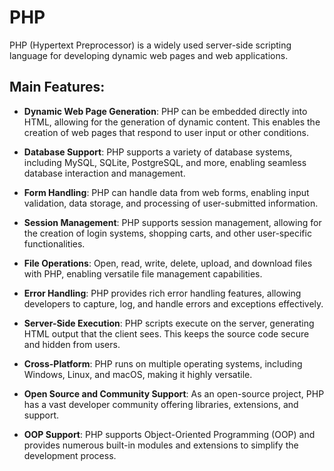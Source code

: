 # PHP

PHP (Hypertext Preprocessor) is a widely used server-side scripting language for developing dynamic web pages and web applications.

## Main Features:

- **Dynamic Web Page Generation**: PHP can be embedded directly into HTML, allowing for the generation of dynamic content. This enables the creation of web pages that respond to user input or other conditions.

- **Database Support**: PHP supports a variety of database systems, including MySQL, SQLite, PostgreSQL, and more, enabling seamless database interaction and management.

- **Form Handling**: PHP can handle data from web forms, enabling input validation, data storage, and processing of user-submitted information.

- **Session Management**: PHP supports session management, allowing for the creation of login systems, shopping carts, and other user-specific functionalities.

- **File Operations**: Open, read, write, delete, upload, and download files with PHP, enabling versatile file management capabilities.

- **Error Handling**: PHP provides rich error handling features, allowing developers to capture, log, and handle errors and exceptions effectively.

- **Server-Side Execution**: PHP scripts execute on the server, generating HTML output that the client sees. This keeps the source code secure and hidden from users.

- **Cross-Platform**: PHP runs on multiple operating systems, including Windows, Linux, and macOS, making it highly versatile.

- **Open Source and Community Support**: As an open-source project, PHP has a vast developer community offering libraries, extensions, and support.

- **OOP Support**: PHP supports Object-Oriented Programming (OOP) and provides numerous built-in modules and extensions to simplify the development process.